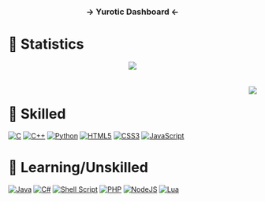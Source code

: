 <h3 align="center">→ Yurotic Dashboard ←</h3> 

# 📶 Statistics
<div align="center">
  
<img align="center" src="https://github-readme-stats-two-theta-93.vercel.app/api?username=shallow-zzt&show_icons=true&include_all_commits=true&count_private=true" />
  
</div>

<br>
<br>
<img align="right" src="https://github-readme-stats-two-theta-93.vercel.app/api/top-langs/?username=shallow-zzt&layout=compact&langs_count=10" />

# 🌴 Skilled
[![C](https://img.shields.io/badge/c-%2300599C.svg?style=for-the-badge&logo=c&logoColor=white)](https://wikipedia.org/wiki/C_(programming_language))
[![C++](https://img.shields.io/badge/C++-%2300599C.svg?style=for-the-badge&logo=c%2B%2B&logoColor=white)](https://wikipedia.org/wiki/C%2B%2B)
[![Python](https://img.shields.io/badge/python-3670A0?style=for-the-badge&logo=python&logoColor=ffdd54)](https://www.python.org/)
[![HTML5](https://img.shields.io/badge/HTML5-%23E34F26.svg?style=for-the-badge&logo=html5&logoColor=white)](https://www.w3.org/)
[![CSS3](https://img.shields.io/badge/CSS3-%231572B6.svg?style=for-the-badge&logo=css3&logoColor=white)](https://www.w3.org/)
[![JavaScript](https://img.shields.io/badge/JavaScript-%23323330.svg?style=for-the-badge&logo=javascript&logoColor=%23F7DF1E)](https://wikipedia.org/wiki/JavaScript)

# 🌱 Learning/Unskilled
[![Java](https://img.shields.io/badge/java-%23ED8B00.svg?style=for-the-badge&logo=java&logoColor=white)](https://www.java.com/)
[![C#](https://img.shields.io/badge/C%23-%23239120.svg?style=for-the-badge&logo=c-sharp&logoColor=white)](https://docs.microsoft.com/dotnet/csharp/)
[![Shell Script](https://img.shields.io/badge/Shell_Script-%23121011.svg?style=for-the-badge&logo=gnu-bash&logoColor=white)](https://www.shellscript.sh/)
[![PHP](https://img.shields.io/badge/PHP-%23777BB4.svg?style=for-the-badge&logo=php&logoColor=white)](https://www.php.net/)
[![NodeJS](https://img.shields.io/badge/Node.js-6DA55F?style=for-the-badge&logo=node.js&logoColor=white)](https://nodejs.org/)
[![Lua](https://img.shields.io/badge/lua-%232C2D72.svg?style=for-the-badge&logo=lua&logoColor=white)](https://www.lua.org/)
